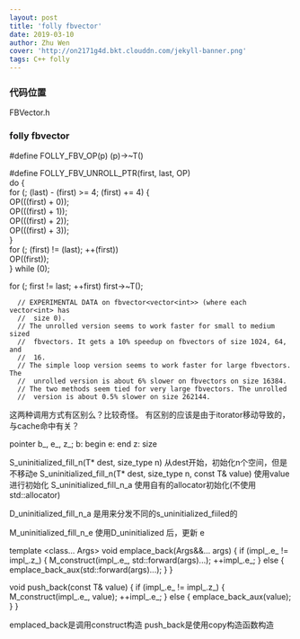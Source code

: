 ```yaml
---
layout: post
title: 'folly fbvector'
date: 2019-03-10
author: Zhu Wen
cover: 'http://on2171g4d.bkt.clouddn.com/jekyll-banner.png'
tags: C++ folly
---
```


### 代码位置
FBVector.h

### folly fbvector


#define FOLLY_FBV_OP(p) (p)->~T()


#define FOLLY_FBV_UNROLL_PTR(first, last, OP)     \
  do {                                            \
    for (; (last) - (first) >= 4; (first) += 4) { \
      OP(((first) + 0));                          \
      OP(((first) + 1));                          \
      OP(((first) + 2));                          \
      OP(((first) + 3));                          \
    }                                             \
    for (; (first) != (last); ++(first))          \
      OP((first));                                \
  } while (0);


for (; first != last; ++first) first->~T();

      // EXPERIMENTAL DATA on fbvector<vector<int>> (where each vector<int> has
      //  size 0).
      // The unrolled version seems to work faster for small to medium sized
      //  fbvectors. It gets a 10% speedup on fbvectors of size 1024, 64, and
      //  16.
      // The simple loop version seems to work faster for large fbvectors. The
      //  unrolled version is about 6% slower on fbvectors on size 16384.
      // The two methods seem tied for very large fbvectors. The unrolled
      //  version is about 0.5% slower on size 262144.

这两种调用方式有区别么？比较奇怪。
有区别的应该是由于itorator移动导致的，与cache命中有关？

pointer b_, e_, z_;
b: begin
e: end
z: size

S_uninitialized_fill_n(T* dest, size_type n)  从dest开始，初始化n个空间，但是不移动e
S_uninitialized_fill_n(T* dest, size_type n, const T& value)  使用value进行初始化
S_uninitialized_fill_n_a  使用自有的allocator初始化(不使用std::allocator)

D_uninitialized_fill_n_a 是用来分发不同的s_uninitialized_fiiled的

M_uninitialized_fill_n_e 使用D_uninitialized 后，更新 e


  template <class... Args>
  void emplace_back(Args&&... args) {
    if (impl_.e_ != impl_.z_) {
      M_construct(impl_.e_, std::forward<Args>(args)...);
      ++impl_.e_;
    } else {
      emplace_back_aux(std::forward<Args>(args)...);
    }
  }

  void push_back(const T& value) {
    if (impl_.e_ != impl_.z_) {
      M_construct(impl_.e_, value);
      ++impl_.e_;
    } else {
      emplace_back_aux(value);
    }
  }

  emplaced_back是调用construct构造
  push_back是使用copy构造函数构造